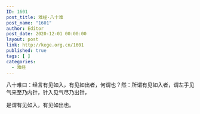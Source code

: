 ```yaml
---
ID: 1601
post_title: 难经·八十难
post_name: "1601"
author: Editor
post_date: 2020-12-01 00:00:00
layout: post
link: http://kege.org.cn/1601
published: true
tags: [ ]
categories:
  - 难经
---
```

&#x516B;&#x5341;&#x96BE;&#x66F0;&#xFF1A;&#x7ECF;&#x8A00;&#x6709;&#x89C1;&#x5982;&#x5165;&#xFF0C;&#x6709;&#x89C1;&#x5982;&#x51FA;&#x8005;&#xFF0C;&#x4F55;&#x8C13;&#x4E5F;&#xFF1F;&#x7136;&#xFF1A;&#x6240;&#x8C13;&#x6709;&#x89C1;&#x5982;&#x5165;&#x8005;&#xFF0C;&#x8C13;&#x5DE6;&#x624B;&#x89C1;&#x6C14;&#x6765;&#x81F3;&#x4E43;&#x5185;&#x9488;&#xFF0C;&#x9488;&#x5165;&#x89C1;&#x6C14;&#x5C3D;&#x4E43;&#x51FA;&#x9488;&#xFF0C;

&#x662F;&#x8C13;&#x6709;&#x89C1;&#x5982;&#x5165;&#xFF0C;&#x6709;&#x89C1;&#x5982;&#x51FA;&#x4E5F;&#x3002;